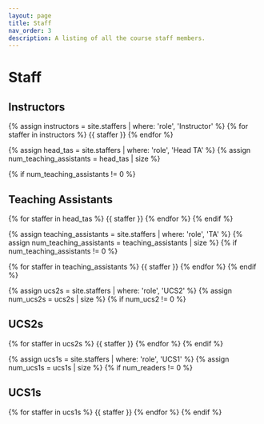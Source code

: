 ```yaml
---
layout: page
title: Staff
nav_order: 3
description: A listing of all the course staff members.
---
```


# Staff

## Instructors

{% assign instructors = site.staffers | where: 'role', 'Instructor' %}
{% for staffer in instructors %}
{{ staffer }}
{% endfor %}

{% assign head_tas = site.staffers | where: 'role', 'Head TA' %}
{% assign num_teaching_assistants = head_tas | size %}

{% if num_teaching_assistants != 0 %}
## Teaching Assistants

{% for staffer in head_tas %}
{{ staffer }}
{% endfor %}
{% endif %}

<!-- ## UCS2s -->

{% assign teaching_assistants = site.staffers | where: 'role', 'TA' %}
{% assign num_teaching_assistants = teaching_assistants | size %}
{% if num_teaching_assistants != 0 %}

{% for staffer in teaching_assistants %}
{{ staffer }}
{% endfor %}
{% endif %}


{% assign ucs2s = site.staffers | where: 'role', 'UCS2' %}
{% assign num_ucs2s = ucs2s | size %}
{% if num_ucs2 != 0 %}
## UCS2s

{% for staffer in ucs2s %}
{{ staffer }}
{% endfor %}
{% endif %}



{% assign ucs1s = site.staffers | where: 'role', 'UCS1' %}
{% assign num_ucs1s = ucs1s | size %}
{% if num_readers != 0 %}
## UCS1s

{% for staffer in ucs1s %}
{{ staffer }}
{% endfor %}
{% endif %}

